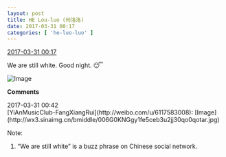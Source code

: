 ```yaml
---
layout: post
title: HE Lou-luo (何洛洛)
date: 2017-03-31 00:17
categories: [ 'he-luo-luo' ]
---
```


<div class="weibo-info">
  <a href="http://weibo.com/6117570574/ECfkXjigk">2017-03-31 00:17</a>
</div>

We are still white. Good night. 😴

<!-- more -->

![Image](http://wx3.sinaimg.cn/mw690/006G0Hz8ly1fe5bobcatij30eu0m80ty.jpg)

**Comments**

<div class="weibo-info">2017-03-31 00:42</div>
[YiAnMusicClub-FangXiangRui](http://weibo.com/u/6117583008): [Image](http://wx3.sinaimg.cn/bmiddle/006G0KNGgy1fe5ceb3u2jj30qo0qotar.jpg)

Note:
1. “We are still white” is a buzz phrase on Chinese social network.
